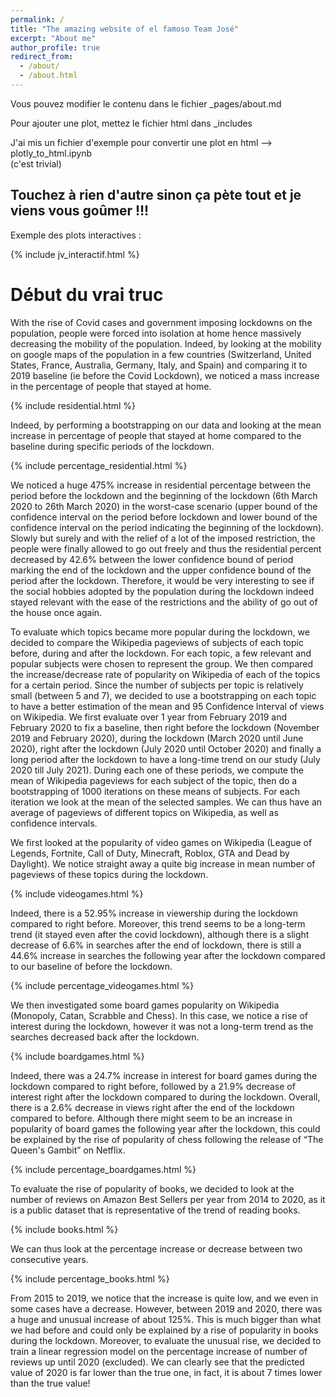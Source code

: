 ```yaml
---
permalink: /
title: "The amazing website of el famoso Team José"
excerpt: "About me"
author_profile: true
redirect_from: 
  - /about/
  - /about.html
---
```


Vous pouvez modifier le contenu dans le fichier _pages/about.md


Pour ajouter une plot, mettez le fichier html dans _includes

J'ai mis un fichier d'exemple pour convertir une plot en html --> plotly_to_html.ipynb  
(c'est trivial)

## Touchez à rien d'autre sinon ça pète tout et je viens vous goûmer !!!

Exemple des plots interactives : 

{% include jv_interactif.html %}






# Début du vrai truc 


With the rise of Covid cases and government imposing lockdowns on the population, people were forced into isolation at home hence massively decreasing the mobility of the population. Indeed, by looking at the mobility on google maps of the population in a few countries (Switzerland, United States, France, Australia, Germany, Italy, and Spain) and comparing it to 2019 baseline (ie before the Covid Lockdown), we noticed a mass increase in the percentage of people that stayed at home. 

{% include residential.html %}

Indeed, by performing a bootstrapping on our data and looking at the mean increase in percentage of people that stayed at home compared to the baseline during specific periods of the lockdown.

{% include percentage_residential.html %}

We noticed a huge 475% increase in residential percentage between the period before the lockdown and the beginning of the lockdown (6th March 2020 to 26th March 2020) in the worst-case scenario (upper bound of the confidence interval on the period before lockdown and lower bound of the confidence interval on the period indicating the beginning of the lockdown).
Slowly but surely and with the relief of a lot of the imposed restriction, the people were finally allowed to go out freely and thus the residential percent decreased by 42.6% between the lower confidence bound of period marking the end of the lockdown and the upper confidence bound of the period after the lockdown.
Therefore, it would be very interesting to see if the social hobbies adopted by the population during the lockdown indeed stayed relevant with the ease of the restrictions and the ability of go out of the house once again.


To evaluate which topics became more popular during the lockdown, we decided to compare the Wikipedia pageviews of subjects of each topic before, during and after the lockdown. For each topic, a few relevant and popular subjects were chosen to represent the group.
We then compared the increase/decrease rate of popularity on Wikipedia of each of the topics for a certain period. Since the number of subjects per topic is relatively small (between 5 and 7), we decided to use a bootstrapping on each topic to have a better estimation of the mean and 95 Confidence Interval of views on Wikipedia.
We first evaluate over 1 year from February 2019 and February 2020 to fix a baseline, then right before the lockdown (November 2019 and February 2020), during the lockdown (March 2020 until June 2020), right after the lockdown (July 2020 until October 2020) and finally a long period after the lockdown to have a long-time trend on our study (July 2020 till July 2021). During each one of these periods, we compute the mean of Wikipedia pageviews for each subject of the topic, then do a bootstrapping of 1000 iterations on these means of subjects. For each iteration we look at the mean of the selected samples. We can thus have an average of pageviews of different topics on Wikipedia, as well as confidence intervals.


We first looked at the popularity of video games on Wikipedia (League of Legends, Fortnite, Call of Duty, Minecraft, Roblox, GTA and Dead by Daylight). We notice straight away a quite big increase in mean number of pageviews of these topics during the lockdown. 

{% include videogames.html %}

Indeed, there is a 52.95% increase in viewership during the lockdown compared to right before. Moreover, this trend seems to be a long-term trend (it stayed even after the covid lockdown), although there is a slight decrease of 6.6% in searches after the end of lockdown, there is still a 44.6% increase in searches the following year after the lockdown compared to our baseline of before the lockdown.

{% include percentage_videogames.html %}

We then investigated some board games popularity on Wikipedia (Monopoly, Catan, Scrabble and Chess). In this case, we notice a rise of interest during the lockdown, however it was not a long-term trend as the searches decreased back after the lockdown. 

{% include boardgames.html %}

Indeed, there was a 24.7% increase in interest for board games during the lockdown compared to right before, followed by a 21.9% decrease of interest right after the lockdown compared to during the lockdown. Overall, there is a 2.6% decrease in views right after the end of the lockdown compared to before. Although there might seem to be an increase in popularity of board games the following year after the lockdown, this could be explained by the rise of popularity of chess following the release of “The Queen's Gambit” on Netflix.

{% include percentage_boardgames.html %}

To evaluate the rise of popularity of books, we decided to look at the number of reviews on Amazon Best Sellers per year from 2014 to 2020, as it is a public dataset that is representative of the trend of reading books. 

{% include books.html %}

We can thus look at the percentage increase or decrease between two consecutive years. 

{% include percentage_books.html %}

From 2015 to 2019, we notice that the increase is quite low, and we even in some cases have a decrease. However, between 2019 and 2020, there was a huge and unusual increase of about 125%. This is much bigger than what we had before and could only be explained by a rise of popularity in books during the lockdown. Moreover, to evaluate the unusual rise, we decided to train a linear regression model on the percentage increase of number of reviews up until 2020 (excluded). We can clearly see that the predicted value of 2020 is far lower than the true one, in fact, it is about 7 times lower than the true value! 
